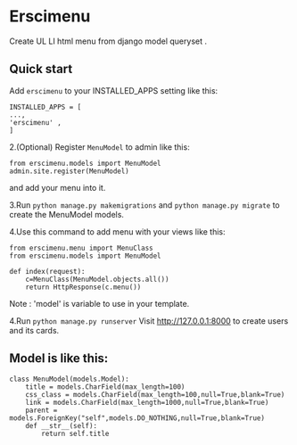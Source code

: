 Erscimenu
=========
Create UL LI html menu from django model queryset .

Quick start
-----------

 Add ``erscimenu`` to your INSTALLED_APPS setting like this:
```
INSTALLED_APPS = [
...,
'erscimenu' ,
]
```

2.(Optional) Register ``MenuModel`` to admin like this:

```
from erscimenu.models import MenuModel
admin.site.register(MenuModel)
```

and add your menu into it.

3.Run ``python manage.py makemigrations`` and ``python manage.py migrate``  to create the MenuModel models.

4.Use this command to add menu with your views like this:
```
from erscimenu.menu import MenuClass
from erscimenu.models import MenuModel

def index(request):
	c=MenuClass(MenuModel.objects.all())
	return HttpResponse(c.menu())
```
Note :  'model' is variable to use in your template.

4.Run  ``python manage.py runserver`` Visit http://127.0.0.1:8000 to create users and its cards.


Model is like this:
------------------
```
class MenuModel(models.Model):
	title = models.CharField(max_length=100)
	css_class = models.CharField(max_length=100,null=True,blank=True)
	link = models.CharField(max_length=1000,null=True,blank=True)
	parent = models.ForeignKey("self",models.DO_NOTHING,null=True,blank=True) 
	def __str__(self):
		return self.title
```

